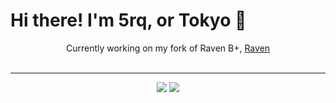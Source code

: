 <h1>Hi there! I'm 5rq, or Tokyo 👋</h1>

<p align="center">
Currently working on my fork of Raven B+, <a href="https://github.com/5rq/Raven">Raven</a><br/>
<br/>
</p>

---
<p align="center">
<img src="https://lanyard.cnrad.dev/api/774299626697523200?hideDiscrim=true"/> <img src="https://lanyard.cnrad.dev/api/952160535493885992?hideDiscrim=true"/>
</p>
